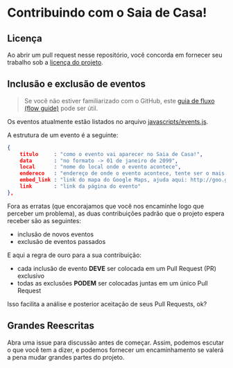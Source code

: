 # Contribuindo com o Saia de Casa!


## Licença

Ao abrir um pull request nesse repositório, você concorda em fornecer seu trabalho sob a [licença do projeto](LICENSE).

## Inclusão e exclusão de eventos

> Se você não estiver familiarizado com o GitHub, este [guia de fluxo (flow guide)](https://guides.github.com/introduction/flow/) pode ser útil.

Os eventos atualmente estão listados no arquivo [javascripts/events.js](javascripts/events.js).

A estrutura de um evento é a seguinte:

```json
{
    titulo     : "como o evento vai aparecer no Saia de Casa!",
    data       : "no formato -> 01 de janeiro de 2099",
    local      : "nome do local onde o evento acontece",
    endereco   : "endereço de onde o evento acontece, tente ser o mais completo possível",
    embed_link : "link do mapa do Google Maps, ajuda aqui: http://goo.gl/PxxQHo",
    link       : "link da página do evento"
},
```

Fora as erratas (que encorajamos que você nos encaminhe logo que perceber um problema), as duas contribuições padrão que o projeto espera receber são as seguintes:

- inclusão de novos eventos
- exclusão de eventos passados

E aqui a regra de ouro para a sua contribuição:

- cada inclusão de evento **DEVE** ser colocada em um Pull Request (PR) exclusivo
- todas as exclusões **PODEM** ser colocadas juntas em um único Pull Request

Isso facilita a análise e posterior aceitação de seus Pull Requests, ok?

## Grandes Reescritas

Abra uma issue para discussão antes de começar. Assim, podemos escutar o que você tem a dizer, e podemos fornecer  um encaminhamento se valerá a pena mudar grandes partes do projeto.

